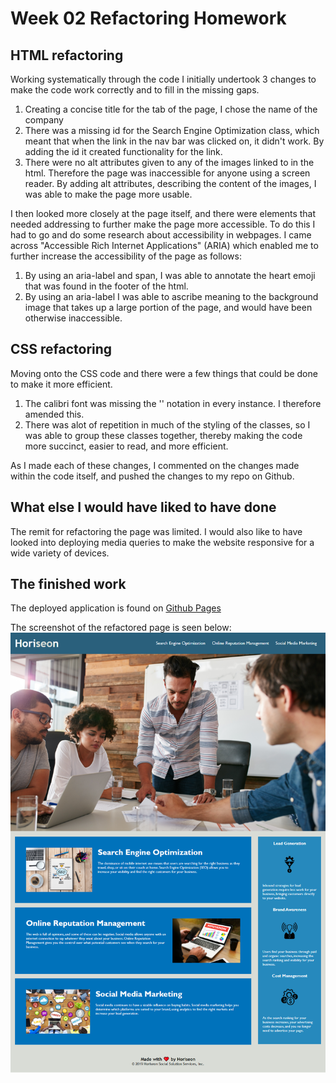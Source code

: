 # Week 02 Refactoring Homework <br>
## HTML refactoring <br>
Working systematically through the code I initially undertook 3 changes to make the code work correctly and to fill in the missing gaps. <br>
1. Creating a concise title for the tab of the page, I chose the name of the company
2. There was a missing id for the Search Engine Optimization class, which meant that when the link in the nav bar was clicked on, it didn't work.  By adding the id it created functionality for the link.
3. There were no alt attributes given to any of the images linked to in the html.  Therefore the page was inaccessible for anyone using a screen reader.  By adding alt attributes, describing the content of the images, I was able to make the page more usable.<br>

I then looked more closely at the page itself, and there were elements that needed addressing to further make the page more accessible.  To do this I had to go and do some research about accessibility in webpages.  I came across "Accessible Rich Internet Applications" (ARIA) which enabled me to further increase the accessibility of the page as follows:
1. By using an aria-label and span, I was able to annotate the heart emoji that was found in the footer of the html.
2. By using an aria-label I was able to ascribe meaning to the background image that takes up a large portion of the page, and would have been otherwise inaccessible.<br>

## CSS refactoring <br>
Moving onto the CSS code and there were a few things that could be done to make it more efficient.
1. The calibri font was missing the '' notation in every instance. I therefore amended this. 
2. There was alot of repetition in much of the styling of the classes, so I was able to group these classes together, thereby making the code more succinct, easier to read, and more efficient. 

As I made each of these changes, I commented on the changes made within the code itself, and pushed the changes to my repo on Github. <br>

## What else I would have liked to have done <br>

The remit for refactoring the page was limited.  I would also like to have looked into deploying media queries to make the website responsive for a wide variety of devices.  

## The finished work <br>
The deployed application is found on [Github Pages](https://clairemdavies.github.io/week-02-refactoring-homework/)<br>

The screenshot of the refactored page is seen below:<br>
![screenshot](assets/images/screenshot-clairemdavies.github.io-2020.12.06-18_05_34.png)
